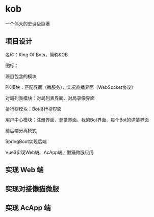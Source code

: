# kob
一个伟大的史诗级巨著

## 项目设计

名称：King Of Bots，简称KOB

图标：

项目包含的模块

PK模块：匹配界面（微服务）、实况直播界面（WebSocket协议）

对局列表模块：对局列表界面、对局录像界面

排行榜模块：Bot排行榜界面

用户中心模块：注册界面、登录界面、我的Bot界面、每个Bot的详情界面

前后端分离模式

SpringBoot实现后端

Vue3实现Web端、AcApp端、懒猫微服应用

## 实现 Web 端
## 实现对接懒猫微服
## 实现 AcApp 端
